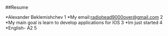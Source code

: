 ##Resume

*Alexander Beklemishchev 1
*My email:radiohead9000over@gmail.com 2
*My main goal is learn to develop applications for IOS 3
*Im just started 4
*English- A2 5
